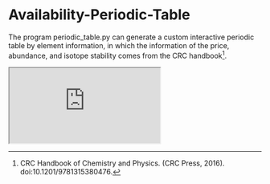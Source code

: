 # Availability-Periodic-Table

The program periodic_table.py can generate a custom interactive periodic table by element information, in which the information of the price, abundance, and isotope stability comes from the CRC handbook[^1].

<iframe src="https://raw.githubusercontent.com/peikai/Availability-Periodic-Table/main/periodic_table.html?token=GHSAT0AAAAAABVTA56O4HLWFYQXNSTAFZF4YVJLLQQ"></iframe>

[^1]: CRC Handbook of Chemistry and Physics. (CRC Press, 2016). doi:10.1201/9781315380476.